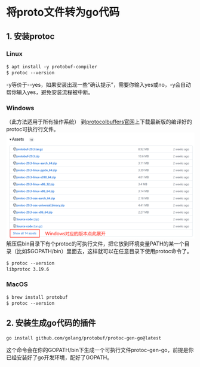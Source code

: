 # 将proto文件转为go代码
## 1. 安装protoc
### Linux
```Shell
$ apt install -y protobuf-compiler
$ protoc --version  
```
-y等价于--yes，如果安装出现一些“确认提示”，需要你输入yes或no，-y会自动帮你输入yes，避免安装流程被中断。
### Windows
（此方法适用于所有操作系统）
到[protocolbuffers官网](https://github.com/protocolbuffers/protobuf/releases)上下载最新版的编译好的protoc可执行行文件。  
<img src="./pb_release.png"/>
解压后bin目录下有个protoc的可执行文件，把它放到环境变量PATH的某一个目录（比如$GOPATH/bin）里面去，这样就可以在任意目录下使用protoc命令了。  
```Shell
$ protoc --version
libprotoc 3.19.6
```
### MacOS
```Shell
$ brew install protobuf
$ protoc --version  
```
## 2. 安装生成go代码的插件
```Shell
go install github.com/golang/protobuf/protoc-gen-go@latest
```
这个命令会在你的GOPATH/bin下生成一个可执行文件protoc-gen-go，前提是你已经安装好了go开发环境，配好了GOPATH。  
